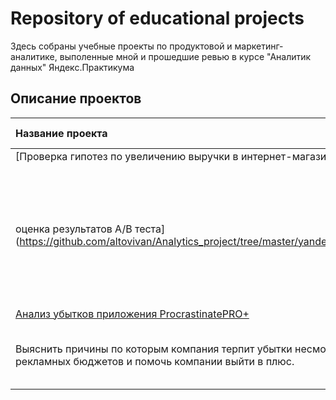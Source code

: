 # Repository of educational projects

Здесь собраны учебные проекты по продуктовой и маркетинг-аналитике, выполенные мной и прошедшие ревью в курсе "Аналитик данных" Яндекс.Практикума

## Описание проектов

| Название проекта | Описание задачи | Используемые библиотеки | 
| :---------------------- | :---------------------- | :---------------------- |
|[Проверка гипотез по увеличению выручки в интернет-магазине —
оценка результатов A/B теста](https://github.com/altovivan/Analytics_project/tree/master/yandex_praktikum_projects/AB_test)|Используя данные интернет-магазина приоритезировать гипотезы, произвести оценку результатов A/B-тестирования различными методами| *pandas*, *matplotlib.pyplot*, *datetime*, *numpy*, *skipy*, *skipy.stat*
|[Анализ убытков приложения ProcrastinatePRO+](https://github.com/altovivan/Analytics_project/tree/master/yandex_praktikum_projects/Analysis_of_bussines_indicators)|
Выяснить причины по которым компания терпит убытки несмотря на увеличение рекламных бюджетов и помочь компании выйти в плюс.|*pandas*, *seaborn*, *datetime*, *timedelta*, *matplotlib*, *numpy*, *statistics*|

